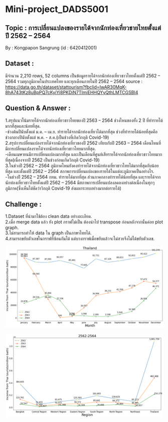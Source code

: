 # Mini-project_DADS5001

## Topic : การเปลี่ยนแปลงของรายได้จากนักท่องเที่ยวชายไทยตั้งแต่ปี 2562 – 2564 

By : Kongpapon Sangrung (id : 6420412001) 

## Dataset :  
มีจำนวน 2,210 rows, 52 columns เป็นข้อมูลรายได้จากนักท่องเที่ยวชาวไทยตั้งแต่ปี 2562 – 2564 รวมทุกภูมิภาคในประเทศไทย และทุกเดือนภายในปี 2562 – 2564 source : https://data.go.th/dataset/stattourism?fbclid=IwAR30MqK-8hA743tKz8uBpPQ7cKyiYi8PKDiN7TImiEHHQYyQthLMTCGSBI4  

## Question & Answer :    

1.สรุปแนวโน้มรายได้จากนักท่องเที่ยวชาวไทยของปี 2563 – 2564 ช่วงไหนของทั้ง 2 ปี ที่ทำรายได้มากที่สุดและน้อยที่สุด.  
-ช่วงต้นปีนับตั้งแต่ ม.ค. – เม.ย. ทำรายได้จากนักท่องเที่ยวได้มากที่สุด ช่วงที่ทำรายได้น้อยที่สุดคือช่วงกลางปีนับตั้งแต่ พ.ค. - ส.ค.(เป็นช่วงที่เกิดวิกฤติ Covid-19)  
2.สรุปการเปลี่ยนแปลงรายได้จากนักท่องเที่ยวของปี 2562 เทียบกับปี 2563 – 2564 เดือนไหนที่มีการเปลี่ยนแปลงรายได้จากนักท่องเที่ยวชาวไทยมากที่สุด.  
-เดือนเมษายนมีการเปลี่ยนแปลงมากที่สุด และเป็นเดือนที่ศูนย์เสียรายได้จากนักท่องเที่ยวชาวไทยมากที่สุด(เนื่องจากปี 2562 เป็นช่วงก่อนเกิดวิกฤติ Covid-19)  
3.ในช่วงปี 2562 – 2564 ภูมิภาคไหนยังคงทำรายได้จากนักท่องเที่ยวชาวไทยได้มากที่สุดกับน้อยที่สุด และตั้งแต่ปี 2562 – 2564 สภาพการเปลี่ยนแปลงของรายได้ในแต่ละภูมิภาคเป็นอย่างไร.    
-ในช่วงปี 2562 – 2564 กทม. ทำรายได้มากที่สุด ส่วนภาคกลางทำรายได้น้อยที่สุด และรายได้จากนักท่องเที่ยวชาวไทยตั้งแต่ปี 2562 – 2564 มีสภาพการเปลี่ยนแปลงลดลงอย่างต่อเนื่องในทุกๆภูมิภาค(ซึ่งเห็นได้ชัดว่าวิกฤติ Covid-19 ส่งผลกระทบอย่างมากต่อรายได้)    

## Challenge : 

1.Dataset ที่นำมาใช้ต้อง clean data อย่างละเอียด.  
2.เมื่อ merge data แล้ว ยัง plot กราฟไม่เป็น ต้องนำไป transpose ก่อนหลังจากนั้นค่อย plot graph.  
3.ไม่สามารถทำให้ data ใน graph เป็นภาษาไทยได้.  
4.สามารถขยับตัวเลขในกราฟที่ซ้อนกันได้ แต่บางกราฟเมื่อขยับแล้วจะไม่สวยจึงไม่ได้ขยับตัวเลข.


![top_travel](Image/month_62-64.png)  

![top_travel](Image/region_62-64.png)  
